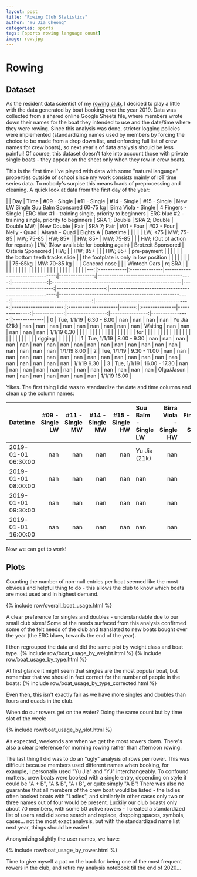 ```yaml
---
layout: post
title: "Rowing Club Statistics"
author: "Yu Jia Cheong"
categories: sports
tags: [sports rowing language count]
image: row.jpg
---
```


# Rowing
## Dataset
As the resident data scientist of my [rowing club](http://easterrowing.club), I decided to play a little with the data generated by boat booking over the year 2019. Data was collected from a shared online Google Sheets file, where members wrote down their names for the boat they intended to use and the date/time where they were rowing. Since this analysis was done, stricter logging policies were implemented (standardizing names used by members by forcing the choice to be made from a drop down list, and enforcing full list of crew names for crew boats), so next year's of data analysis should be less painful! Of course, this dataset doesn't take into account those with private single boats - they appear on the sheet only when they row in crew boats.

This is the first time I've played with data with some "natural language" properties outside of school since my work consists mainly of IoT time series data. To nobody's surpise this means loads of preprocessing and cleaning. A quick look at data from the first day of the year:

|    | Day         | Time          |                    #09 - Single |   #11 - Single |                            #14 - Single |   #15 - Single | New LW Single Suu Balm Sponsored            60-75 kg   |   Birra Viola - Single |   4 Fingers - Single |   ERC blue #1 - training single, priority to beginners |   ERC blue #2 - training single, priority to beginners |                    SRA 1; Double  |                          SRA 2; Double  |           Double MW;  | New Double           |   Pair | SRA 7;  Pair   |     #01 - Four |   #02 - Four |   Nelly - Quad   |   Aisyah - Quad |       Eights A  | Datetime     |
|    |             |               |                         LW; <75 |      MW; 75-85 |                               MW; 75-85 |        HW; 85+ |                                                        |                HW; 85+ |          MW; 75-85   |                                                        |                                                        |   HW; (Out of action for repairs) |   LW; (Now available for booking again) |   Brotzeit Sponsored  | Osteria Sponsored    |    HW; |                |       HW;  85+ |              |                  |         HW; 85+ |   pre-payment   |              |
|    |             |               |   the bottom teeth tracks slide |                |   the footplate is only in low position |                |                                                        |                        |                      |                                                        |                                                        |                                   |                                         |               75-85kg | MW: 70-85 kg         |        |                |   Concord nose |              |                  |    Wintech Oars |          rq SRA |              |
|    |             |               |                                 |                |                                         |                |                                                        |                        |                      |                                                        |                                                        |                                   |                                         |                       |                      |        |                |                |              |                  |                 |                 |              |
|---:|:------------|:--------------|--------------------------------:|---------------:|----------------------------------------:|---------------:|:-------------------------------------------------------|-----------------------:|---------------------:|-------------------------------------------------------:|-------------------------------------------------------:|----------------------------------:|----------------------------------------:|----------------------:|:---------------------|-------:|:---------------|---------------:|-------------:|-----------------:|----------------:|----------------:|:-------------|
|  0 | Tue, 1/1/19 | 6.30 - 8.00   |                             nan |            nan |                                     nan |            nan | Yu Jia (21k)                                           |                    nan |                  nan |                                                    nan |                                                    nan |                               nan |                                     nan |                   nan | nan                  |    nan | Waiting        |            nan |          nan |              nan |             nan |             nan | 1/1/19 6.30  |
|    |             |               |                                 |                |                                         |                |                                                        |                        |                      |                                                        |                                                        |                                   |                                         |                       |                      |        | for            |                |              |                  |                 |                 |              |
|    |             |               |                                 |                |                                         |                |                                                        |                        |                      |                                                        |                                                        |                                   |                                         |                       |                      |        | rigging        |                |              |                  |                 |                 |              |
|  1 | Tue, 1/1/19 | 8.00 - 9.30   |                             nan |            nan |                                     nan |            nan | nan                                                    |                    nan |                  nan |                                                    nan |                                                    nan |                               nan |                                     nan |                   nan | nan                  |    nan | nan            |            nan |          nan |              nan |             nan |             nan | 1/1/19 8.00  |
|  2 | Tue, 1/1/19 | 9.30 - 11.00  |                             nan |            nan |                                     nan |            nan | nan                                                    |                    nan |                  nan |                                                    nan |                                                    nan |                               nan |                                     nan |                   nan | nan                  |    nan | nan            |            nan |          nan |              nan |             nan |             nan | 1/1/19 9.30  |
|  3 | Tue, 1/1/19 | 16.00 - 17.30 |                             nan |            nan |                                     nan |            nan | nan                                                    |                    nan |                  nan |                                                    nan |                                                    nan |                               nan |                                     nan |                   nan | Olga/Jason           |    nan | nan            |            nan |          nan |              nan |             nan |             nan | 1/1/19 16.00 |


Yikes. The first thing I did was to standardize the date and time columns and clean up the column names:

| Datetime            |   #09 - Single LW |   #11 - Single MW |   #14 - Single MW |   #15 - Single HW | Suu Balm - Single LW   |   Birra Viola - Single HW |   4 Fingers - Single MW |   ERC blue 1 - Training Single |   ERC blue 2 - Training Single |   SRA 1 - Double HW |   SRA 2 - Double LW |   Brotzeit - Double MW | Osteria - Double MW   |   N/A - Pair HW; |   SRA 7 - Pair |   #01 - Four HW |   #02 - Four |   Nelly - Quad |   Aisyah - Quad HW |   Eights SRA |
|:--------------------|------------------:|------------------:|------------------:|------------------:|:-----------------------|--------------------------:|------------------------:|-------------------------------:|-------------------------------:|--------------------:|--------------------:|-----------------------:|:----------------------|-----------------:|---------------:|----------------:|-------------:|---------------:|-------------------:|-------------:|
| 2019-01-01 06:30:00 |               nan |               nan |               nan |               nan | Yu Jia (21k)           |                       nan |                     nan |                            nan |                            nan |                 nan |                 nan |                    nan | nan                   |              nan |            nan |             nan |          nan |            nan |                nan |          nan |
| 2019-01-01 08:00:00 |               nan |               nan |               nan |               nan | nan                    |                       nan |                     nan |                            nan |                            nan |                 nan |                 nan |                    nan | nan                   |              nan |            nan |             nan |          nan |            nan |                nan |          nan |
| 2019-01-01 09:30:00 |               nan |               nan |               nan |               nan | nan                    |                       nan |                     nan |                            nan |                            nan |                 nan |                 nan |                    nan | nan                   |              nan |            nan |             nan |          nan |            nan |                nan |          nan |
| 2019-01-01 16:00:00 |               nan |               nan |               nan |               nan | nan                    |                       nan |                     nan |                            nan |                            nan |                 nan |                 nan |                    nan | Olga/Jason            |              nan |            nan |             nan |          nan |            nan |                nan |          nan |

Now we can get to work!

## Plots
Counting the number of non-null entries per boat seemed like the most obvious and helpful thing to do - this allows the club to know which boats are most used and in highest demand.

{% include row/overall_boat_usage.html %}

A clear preference for singles and doubles - understandable due to our small club sizes! Some of the needs surfaced from this analysis confirmed some of the felt needs of the club and translated to new boats bought over the year (the ERC blues, towards the end of the year).

I then regrouped the data and did the same plot by weight class and boat type.
{% include row/boat_usage_by_weight.html %}
{% include row/boat_usage_by_type.html %}

At first glance it might seem that singles are the most popular boat, but remember that we should in fact correct for the number of people in the boats:
{% include row/boat_usage_by_type_corrected.html %}

Even then, this isn't exactly fair as we have more singles and doubles than fours and quads in the club.

When do our rowers get on the water? Doing the same count but by time slot of the week:

{% include row/boat_usage_by_slot.html %}

As expected, weekends are when we get the most rowers down. There's also a clear preference for morning rowing rather than afternoon rowing.

The last thing I did was to do an "ugly" analysis of rows per rower. This was difficult because members used different names when booking, for example, I personally used "Yu Jia" and "YJ" interchangeably. To confound matters, crew boats were booked with a single entry, depending on style it could be "A + B", "A & B", "A / B", or quite simply "A B"! There was also no guarantee that all members of the crew boat would be listed - the ladies often booked boats with "Ladies", and similarly in other cases only two or three names out of four would be present. Luckily our club boasts only about 70 members, with some 50 active rowers - I created a standardized list of users and did some search and replace, dropping spaces, symbols, cases... not the most exact analysis, but with the standardized name list next year, things should be easier!

Anonymizing slightly the user names, we have:

{% include row/boat_usage_by_rower.html %}

Time to give myself a pat on the back for being one of the most frequent rowers in the club, and retire my analysis notebook till the end of 2020...
